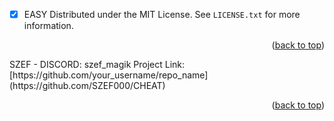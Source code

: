 <a name="THE BOSS PRESENTS"></a>
- [x] EASY
Distributed under the MIT License. See `LICENSE.txt` for more information.
<p align="right">(<a href="#readme-top">back to top</a>)</p>
SZEF -  DISCORD: szef_magik
Project Link: [https://github.com/your_username/repo_name](https://github.com/SZEF000/CHEAT)
<p align="right">(<a href="#readme-top">back to top</a>)</p>

